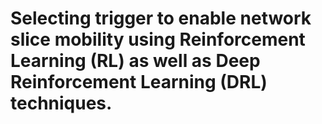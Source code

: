 # Selecting trigger to enable network slice mobility using Reinforcement Learning (RL) as well as Deep Reinforcement Learning (DRL) techniques.
